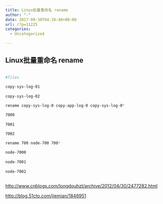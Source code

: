 ```yaml
---
title: Linux批量重命名 rename
author: "-"
date: 2017-09-30T04:10:48+00:00
url: /?p=11225
categories:
  - Uncategorized

---
```

## Linux批量重命名 rename
```bash
  
#files
  
copy-sys-log-01
  
copy-sys-log-02

rename copy-sys-log-0 copy-app-log-0 copy-sys-log-0*

7000
  
7001
  
7002

rename 700 node-700 700*

node-7000
  
node-7001
  
node-7002
  
```

http://www.cnblogs.com/longdouhzt/archive/2012/04/30/2477282.html
  
http://blog.51cto.com/jiemian/1846951
